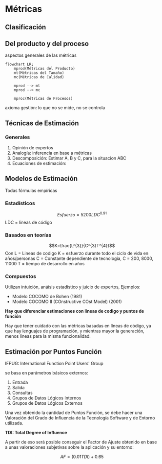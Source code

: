 # Métricas
## Clasificación


## Del producto y del proceso
aspectos generales de las métricas
```mermaid
flowchart LR;
	mprod(Métricas del Producto)
	mt(Métricas del Tamaño)
	mc(Métricas de Calidad)

	mprod --> mt
	mprod --> mc

	mproc(Métricas de Procesos)
```


axioma gestión: lo que no se mide, no se controla


## Técnicas de Estimación
### Generales
1. Opinión de expertos
2. Analogía: inferencia en base a métricas
3. Descomposición: Estimar A, B y C, para la situacion ABC
4. Ecuaciones de estimación: 


## Modelos de Estimación
Todas fórmulas empíricas
### Estadísticos
$$Esfuerzo = 5200LDC ^ {0.91}$$
LDC = líneas de código

### Basados en teorías
$$K=\frac{L^{3}}{C^{3}T^{4}}$$
Con
L = Lineas de codigo
K = esfuerzo durante todo el ciclo de vida en años/personas
C = Constante dependiente de tecnologia, C = 200, 8000, 11000
T = tiempo de desarrollo en años

### Compuestos
Utilizan intuición, anáisis estadístico y juicio de expertos,
Ejemplos:
- Modelo COCOMO de Bohen (1981)
- Modelo COCOMO II (COnstructive COst Model) (2001)

**Hay que diferenciar estimaciones con lineas de codigo y puntos de función**

Hay que tener cuidado con las métricas basadas en líneas de código, ya que hay lenguajes de programación, y mientras mayor la generación, menos lineas para la misma funcionalidad.

## Estimación por Puntos Función
IFPUG: International Function Point Users' Group

se basa en parámetros básicos externos:
1. Entrada
2. Salida
3. Consultas
4. Grupos de Datos Lógicos Internos
5. Grupos de Datos Lógicos Externos

Una vez obtenido la cantidad de Puntos Función, se debe hacer una Valoración del Grado de Influencia de la Tecnología Software y de Entorno utilizada.

**TDI: Total Degree of Influence**

A partir de eso será posible conseguir el Factor de Ajuste obtenido en base a unas valoraciones subjetivas sobre la aplicación y su entorno:

$$AF = (0.01TDI) + 0.65$$

